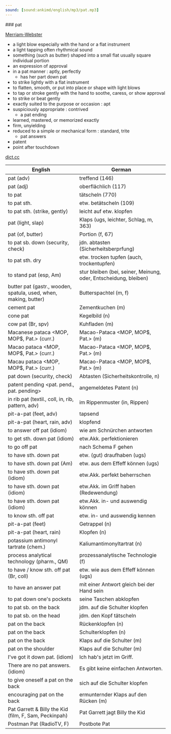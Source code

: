 ```yaml
---
sound: [sound:ankimd/english/mp3/pat.mp3]
---
```


\### pat

[Merriam-Webster](https://www.merriam-webster.com/dictionary/pat)

- a light blow especially with the hand or a flat instrument
- a light tapping often rhythmical sound
- something (such as butter) shaped into a small flat usually square individual portion
- an expression of approval
- in a pat manner : aptly, perfectly
    - has her part down pat
- to strike lightly with a flat instrument
- to flatten, smooth, or put into place or shape with light blows
- to tap or stroke gently with the hand to soothe, caress, or show approval
- to strike or beat gently
- exactly suited to the purpose or occasion : apt
- suspiciously appropriate : contrived
    - a pat ending
- learned, mastered, or memorized exactly
- firm, unyielding
- reduced to a simple or mechanical form : standard, trite
    - pat answers
- patent
- point after touchdown

[dict.cc](https://www.dict.cc/pat)

| English        | German       |
| -------------- | ------------ |
| pat (adv) | treffend (146) |
| pat (adj) | oberflächlich (117) |
| to pat | tätscheln (770) |
| to pat sth. | etw. betätscheln (109) |
| to pat sth. (strike, gently) | leicht auf etw. klopfen |
| pat (light, slap) | Klaps (ugs, leichter, Schlag, m, 363) |
| pat (of, butter) | Portion (f, 67) |
| to pat sb. down (security, check) | jdn. abtasten (Sicherheitsberprfung) |
| to pat sth. dry | etw. trocken tupfen (auch, trockentupfen) |
| to stand pat (esp, Am) | stur bleiben (bei, seiner, Meinung, oder, Entscheidung, bleiben) |
| butter pat (gastr., wooden, spatula, used, when, making, butter) | Butterspachtel (m, f) |
| cement pat | Zementkuchen (m) |
| cone pat | Kegelbild (n) |
| cow pat (Br, spv) | Kuhfladen (m) |
| Macanese pataca <MOP, MOP$, Pat.> (curr.) | Macao-Pataca <MOP, MOP$, Pat.> (m) |
| Macao pataca <MOP, MOP$, Pat.> (curr.) | Macao-Pataca <MOP, MOP$, Pat.> (m) |
| Macau pataca <MOP, MOP$, Pat.> (curr.) | Macao-Pataca <MOP, MOP$, Pat.> (m) |
| pat down (security, check) | Abtasten (Sicherheitskontrolle, n) |
| patent pending <pat. pend., pat. pending> | angemeldetes Patent (n) |
| in rib pat (textil., coll, in, rib, pattern, adv) | im Rippenmuster (in, Rippen) |
| pit-a-pat (feet, adv) | tapsend |
| pit-a-pat (heart, rain, adv) | klopfend |
| to answer off pat (idiom) | wie am Schnürchen antworten |
| to get sth. down pat (idiom) | etw.Akk. perfektionieren |
| to go off pat | nach Schema F gehen |
| to have sth. down pat | etw. (gut) draufhaben (ugs) |
| to have sth. down pat (Am) | etw. aus dem Effeff können (ugs) |
| to have sth. down pat (idiom) | etw.Akk. perfekt beherrschen |
| to have sth. down pat (idiom) | etw.Akk. im Griff haben (Redewendung) |
| to have sth. down pat (idiom) | etw.Akk. in- und auswendig können |
| to know sth. off pat | etw. in- und auswendig kennen |
| pit-a-pat (feet) | Getrappel (n) |
| pit-a-pat (heart, rain) | Klopfen (n) |
| potassium antimonyl tartrate <PAT> (chem.) | Kaliumantimonyltartrat <KAT> (n) |
| process analytical technology <PAT> (pharm., QM) | prozessanalytische Technologie <PAT> (f) |
| to have / know sth. off pat (Br, coll) | etw. wie aus dem Effeff können (ugs) |
| to have an answer pat | mit einer Antwort gleich bei der Hand sein |
| to pat down one's pockets | seine Taschen abklopfen |
| to pat sb. on the back | jdm. auf die Schulter klopfen |
| to pat sb. on the head | jdm. den Kopf tätscheln |
| pat on the back | Rückenklopfen (n) |
| pat on the back | Schulterklopfen (n) |
| pat on the back | Klaps auf die Schulter (m) |
| pat on the shoulder | Klaps auf die Schulter (m) |
| I've got it down pat. (idiom) | Ich hab's jetzt im Griff. |
| There are no pat answers. (idiom) | Es gibt keine einfachen Antworten. |
| to give oneself a pat on the back | sich auf die Schulter klopfen |
| encouraging pat on the back | ermunternder Klaps auf den Rücken (m) |
| Pat Garrett & Billy the Kid (film, F, Sam, Peckinpah) | Pat Garrett jagt Billy the Kid |
| Postman Pat (RadioTV, F) | Postbote Pat |
